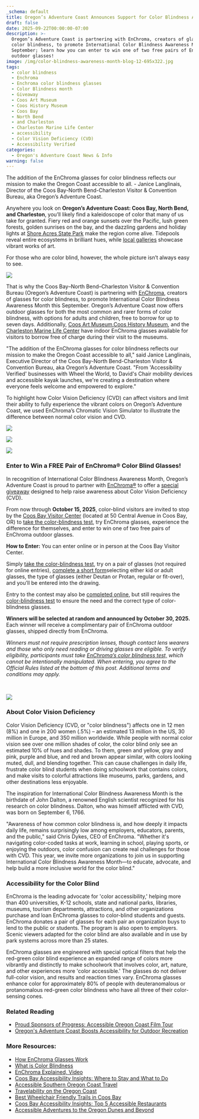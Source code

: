 ```yaml
---
_schema: default
title: Oregon’s Adventure Coast Announces Support for Color Blindness Awareness Month
draft: false
date: 2025-09-22T00:00:00-07:00
description: >-
  Oregon’s Adventure Coast is partnering with EnChroma, creators of glasses for
  color blindness, to promote International Color Blindness Awareness Month this
  September; learn how you can enter to win one of two free pairs of EnChroma
  outdoor glasses!
image: /img/color-blindness-awareness-month-blog-12-695x322.jpg
tags:
  - color blindness
  - Enchroma
  - Enchroma color blindness glasses
  - Color Blindness month
  - Giveaway
  - Coos Art Museum
  - Coos History Museum
  - Coos Bay
  - North Bend
  - and Charleston
  - Charleston Marine Life Center
  - accessibility
  - Color Vision Deficiency (CVD)
  - Accessibility Verified
categories:
  - Oregon's Adventure Coast News & Info
warning: false
---
```

The addition of the EnChroma glasses for color blindness reflects our mission to make the Oregon Coast accessible to all. - Janice Langlinais, Director of the Coos Bay-North Bend-Charleston Visitor & Convention Bureau, aka Oregon’s Adventure Coast.

Anywhere you look on **Oregon’s Adventure Coast: Coos Bay, North Bend, and Charleston**, you’ll likely find a kaleidoscope of color that many of us take for granted. Fiery red and orange sunsets over the Pacific, lush green forests, golden sunrises on the bay, and the dazzling gardens and holiday lights at [<u>Shore Acres State Park</u>](https://stateparks.oregon.gov/index.cfm?do=park.profile&amp;parkId=68) make the region come alive. Tidepools reveal entire ecosystems in brilliant hues, while [<u>local galleries</u>](https://www.oregonsadventurecoast.com/art-history-culture/) showcase vibrant works of art.

For those who are color blind, however, the whole picture isn’t always easy to see.

![](/img/color-blindness-awareness-month-blog-12-695x322-4.jpg)

That is why the Coos Bay–North Bend–Charleston Visitor & Convention Bureau (Oregon’s Adventure Coast) is partnering with [<u>EnChroma</u>](https://enchroma.com/), creators of glasses for color blindness, to promote International Color Blindness Awareness Month this September. Oregon’s Adventure Coast now offers outdoor glasses for both the most common and rarer forms of color blindness, with options for adults and children, free to borrow for up to seven days. Additionally, [<u>Coos Art Museum</u>](https://coosartmuseum.org/),[<u>Coos History Museum</u>](https://cooshistory.org/), and the [<u>Charleston Marine Life Center</u>](https://cmlc.uoregon.edu/) have indoor EnChroma glasses available for visitors to borrow free of charge during their visit to the museums.

"The addition of the EnChroma glasses for color blindness reflects our mission to make the Oregon Coast accessible to all," said Janice Langlinais, Executive Director of the Coos Bay-North Bend-Charleston Visitor & Convention Bureau, aka Oregon’s Adventure Coast. "From 'Accessibility Verified' businesses with Wheel the World, to David's Chair mobility devices and accessible kayak launches, we're creating a destination where everyone feels welcome and empowered to explore."

To highlight how Color Vision Deficiency (CVD) can affect visitors and limit their ability to fully experience the vibrant colors on Oregon’s Adventure Coast, we used EnChroma’s Chromatic Vision Simulator to illustrate the difference between normal color vision and CVD.

![](/img/color-blindness-awareness-month-blog-12-695x322-1.jpg)

![](/img/color-blindness-awareness-month-blog-12-695x322-2.jpg)

![](/img/color-blindness-awareness-month-blog-12-695x322-3.jpg)

### Enter to Win a FREE Pair of EnChroma® Color Blind Glasses!

In recognition of International Color Blindness Awareness Month, Oregon’s Adventure Coast is proud to partner with [EnChroma®](https://enchroma.com/) to offer a [special giveaway](https://www.oregonsadventurecoast.com/enchroma-giveaway/) designed to help raise awareness about Color Vision Deficiency (CVD).

From now through **October 15, 2025**, color-blind visitors are invited to stop by the [Coos Bay Visitor Center](https://www.oregonsadventurecoast.com/contact/) (located at 50 Central Avenue in Coos Bay, OR) to [take the color-blindness test](https://enchroma.com/pages/test), try EnChroma glasses, experience the difference for themselves, and enter to win one of two free pairs of EnChroma outdoor glasses.

**How to Enter:** You can enter online or in person at the Coos Bay Visitor Center.

Simply [take the color-blindness test](https://enchroma.com/pages/test), try on a pair of glasses (not required for online entries), [complete a short form](https://www.oregonsadventurecoast.com/enchroma-giveaway/)selecting either kid or adult glasses, the type of glasses (either Deutan or Protan, regular or fit-over), and you’ll be entered into the drawing.

Entry to the contest may also be [completed online](https://www.oregonsadventurecoast.com/enchroma-giveaway/), but still requires the [color-blindness test](https://enchroma.com/pages/test) to ensure the need and the correct type of color-blindness glasses.

**Winners will be selected at random and announced by October 30, 2025.** Each winner will receive a complimentary pair of EnChroma outdoor glasses, shipped directly from EnChroma.

*Winners must not require prescription lenses, though contact lens wearers and those who only need reading or driving glasses are eligible. To verify eligibility, participants must take* [*<u>EnChroma’s color blindness test,</u>*](https://enchroma.com/pages/test) *which cannot be intentionally manipulated. When entering, you agree to the Official Rules listed at the bottom of this post. Additional terms and conditions may apply.*

&nbsp;

![](/img/intl-cbam-giveaway-04.jpg)

### About Color Vision Deficiency

Color Vision Deficiency (CVD, or "color blindness") affects one in 12 men (8%) and one in 200 women (.5%) – an estimated 13 million in the US, 30 million in Europe, and 350 million worldwide. While people with normal color vision see over one million shades of color, the color blind only see an estimated 10% of hues and shades. To them, green and yellow, gray and pink, purple and blue, and red and brown appear similar, with colors looking muted, dull, and blending together. This can cause challenges in daily life, frustrate color blind students when doing schoolwork that contains colors, and make visits to colorful attractions like museums, parks, gardens, and other destinations less enjoyable.

The inspiration for International Color Blindness Awareness Month is the birthdate of John Dalton, a renowned English scientist recognized for his research on color blindness. Dalton, who was himself afflicted with CVD, was born on September 6, 1766.

"Awareness of how common color blindness is, and how deeply it impacts daily life, remains surprisingly low among employers, educators, parents, and the public," said Chris Dykes, CEO of EnChroma. "Whether it's navigating color-coded tasks at work, learning in school, playing sports, or enjoying the outdoors, color confusion can create real challenges for those with CVD. This year, we invite more organizations to join us in supporting International Color Blindness Awareness Month—to educate, advocate, and help build a more inclusive world for the color blind."

### Accessibility for the Color Blind

EnChroma is the leading advocate for 'color accessibility,' helping more than 400 universities, K-12 schools, state and national parks, libraries, museums, tourism departments, attractions, and other organizations purchase and loan EnChroma glasses to color-blind students and guests. EnChroma donates a pair of glasses for each pair an organization buys to lend to the public or students. The program is also open to employers. Scenic viewers adapted for the color blind are also available and in use by park systems across more than 25 states.

EnChroma glasses are engineered with special optical filters that help the red-green color blind experience an expanded range of colors more vibrantly and distinctly to make schoolwork that involves color, art, nature, and other experiences more 'color accessible.' The glasses do not deliver full-color vision, and results and reaction times vary. EnChroma glasses enhance color for approximately 80% of people with deuteranomalous or protanomalous red-green color blindness who have all three of their color-sensing cones.

### Related Reading

* [Proud Sponsors of Progress: Accessible Oregon Coast Film Tour](https://www.oregonsadventurecoast.com/blog/proud-sponsors-of-progress-accessible-oregon-coast-film-tour/)
* [Oregon's Adventure Coast Boosts Accessibility for Outdoor Recreation](https://www.oregonsadventurecoast.com/blog/oregon-s-adventure-coast-boosts-accessibility-for-outdoor-recreation/)

### More Resources:

* [How EnChroma Glasses Work](https://enchroma.com/pages/how-enchroma-glasses-work)
* [What is Color Blindness](https://enchroma.com/pages/what-is-color-blindness)
* [EnChroma Explained, Video](https://www.youtube.com/watch?v=TBZM2LyU8g8&amp;t=79s)
* [Coos Bay Accessibility Insights: Where to Stay and What to Do](https://blog.wheeltheworld.com/where-to-stay-and-what-to-do-in-coos-bay-and-their-accessibility/#:~:text=Coos%20Bay%20Boardwalk,-For%20a%20leisurely&amp;amp;text=Almost%20all%20boardwalk%20areas%20also,are%20fully%20accessible%20as%20well.)
* [Accessible Southern Oregon Coast Travel](https://visittheoregoncoast.com/travel-guides/how-to/accessible-southern-oregon-coast-travel/)
* [Travelability on the Oregon Coast](https://visittheoregoncoast.com/travelability-on-the-oregon-coast/)
* [Best Wheelchair Friendly Trails in Coos Bay](https://www.alltrails.com/us/oregon/coos-bay/ada)
* [Coos Bay Accessibility Insights: Top 5 Accessible Restaurants](https://blog.wheeltheworld.com/top-6-accessible-restaurants-in-coos-bay-oregon/)
* [Accessible Adventures to the Oregon Dunes and Beyond](https://traveloregon.com/things-to-do/outdoor-recreation/accessible-adventures-to-the-oregon-dunes-and-beyond/)